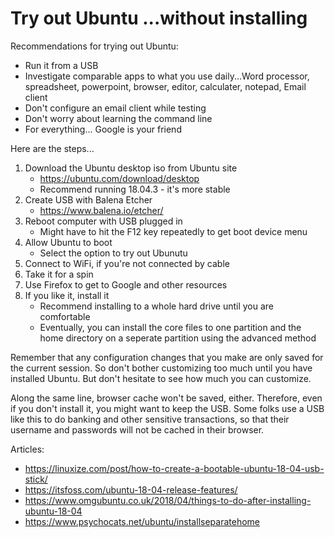 Try out Ubuntu
...without installing
===

Recommendations for trying out Ubuntu:
- Run it from a USB
- Investigate comparable apps to what you use daily...Word processor, spreadsheet, powerpoint, browser, editor, calculater, notepad, Email client
- Don't configure an email client while testing
- Don't worry about learning the command line
- For everything... Google is  your friend

Here are the steps...
1. Download the Ubuntu desktop iso from Ubuntu site
    - https://ubuntu.com/download/desktop
    - Recommend running 18.04.3 - it's more stable
3. Create USB with Balena Etcher
    - https://www.balena.io/etcher/
5. Reboot computer with USB plugged in 
    - Might have to hit the F12 key repeatedly to get boot device menu
7. Allow Ubuntu to boot
    - Select the option to try out Ubunutu
10. Connect to WiFi, if you're not connected by cable
1. Take it for a spin
12. Use Firefox to get to Google and other resources
13. If you like it, install it
    - Recommend installing to a whole hard drive until you are comfortable
    - Eventually, you can install the core files to one partition and the home directory on a seperate partition using the advanced method

Remember that any configuration changes that you make are only saved for the current session. So don't bother customizing too much until you have installed Ubuntu. But don't hesitate to see how much you can customize.

Along the same line, browser cache won't be saved, either. Therefore, even if you don't install it, you might want to keep the USB. Some folks use a USB like this to do banking and other sensitive transactions, so that their username and passwords will not be cached in their browser.

Articles:
- https://linuxize.com/post/how-to-create-a-bootable-ubuntu-18-04-usb-stick/
- https://itsfoss.com/ubuntu-18-04-release-features/
- https://www.omgubuntu.co.uk/2018/04/things-to-do-after-installing-ubuntu-18-04
- https://www.psychocats.net/ubuntu/installseparatehome
